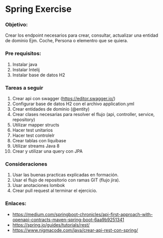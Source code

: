 # Spring Exercise

### Objetivo: 

Crear los endpoint necesarios para crear, consultar, actualizar una entidad 
de dominio Ejm. Coche, Persona o elementro que se quiera.

### Pre requisitos:

1. Instalar java
2. Instalar Intelij
3. Instalar base de datos H2

### Tareas a seguir

1. Crear api con swagger (https://editor.swagger.io/)
2. Configurar base de datos H2 con el archivo application.yml
3. Crear entidades de dominio (@entity)
4. Crear clases necesarias para resolver el flujo (api, controller, service, repository)
5. Utilizar mapper structs
6. Hacer test unitarios
7. Hacer test controlelr
8. Crear tablas con liquibase
9. Utilizar streams Java 8 
10. Crear y utilizar una query con JPA

### Consideraciones

1. Usar las buenas practicas explicadas en formación.
2. Usar el flujo de repositorio con ramas GIT (flujo jira).
3. Usar anotaciones lombok
4. Crear pull request al terminar el ejercicio.


### Enlaces:

- https://medium.com/springboot-chronicles/api-first-approach-with-openapi-contracts-maven-spring-boot-6aa9b9251341
- https://spring.io/guides/tutorials/rest/
- https://www.nigmacode.com/java/crear-api-rest-con-spring/



